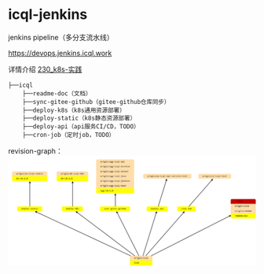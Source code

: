 # icql-jenkins

jenkins pipeline（多分支流水线）

https://devops.jenkins.icql.work

详情介绍 [230_k8s-实践](https://icql.work/2020/04/29/200_k8s/230_k8s-%E5%AE%9E%E8%B7%B5/)

``` bash
├──icql
	├──readme-doc（文档）
	├──sync-gitee-github（gitee-github仓库同步）
	├──deploy-k8s（k8s通用资源部署）
	├──deploy-static（k8s静态资源部署）
	├──deploy-api（api服务CI/CD，TODO）
	├──cron-job（定时job，TODO）
```

revision-graph：
![revision-graph](img/revision-graph.png)